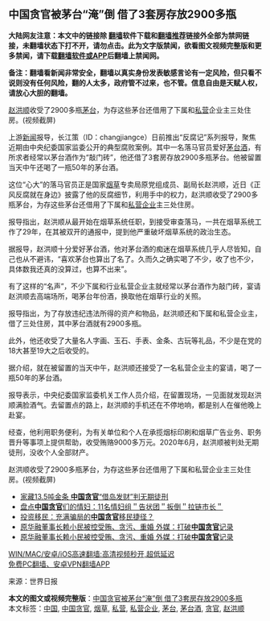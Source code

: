  <h2>中国贪官被茅台“淹”倒 借了3套房存放2900多瓶</h2> <p class="notice"><b>大陆网友注意：本文中的链接除 <a href="https://github.com/bannedbook/fanqiang" >翻墙</a>软件下载和<a href="https://github.com/killgcd/justmysocks/blob/master/README.md">翻墙推荐</a>链接外全部为禁网链接，未翻墙状态下打不开，请勿点击。此为文字版禁闻，欲看图文视频完整版和更多禁闻，请下载<a href="https://github.com/bannedbook/fanqiang">翻墙软件或APP</a>后翻墙上禁闻网。</p><p>备注：翻墙看新闻非常安全，翻墙以真实身份发表敏感言论有一定风险，但只看不说则没有任何风险，翻的人太多，政府管不过来，也不管。信息自由是天赋人权，请放心大胆的翻墙。</b></p>  <div class="entry"> <p id="conimg"><a href="https://www.bannedbook.org/bnews/tag/%E8%B5%B5%E6%B4%AA%E9%A1%BA/" class="st_tag internal_tag" rel="tag" title="标签 赵洪顺 下的日志">赵洪顺</a>收受了2900多瓶<a href="https://www.bannedbook.org/bnews/tag/%E8%8C%85%E5%8F%B0/" class="st_tag internal_tag" rel="tag" title="标签 茅台 下的日志">茅台</a>，为存这些茅台还借用了下属和<a href="https://www.bannedbook.org/bnews/tag/%E7%A7%81%E8%90%A5/" class="st_tag internal_tag" rel="tag" title="标签 私营 下的日志">私营</a>企业主三处住房。(视频截屏)</p> <p>上游<span class='wp_keywordlink_affiliate'><a href="https://www.bannedbook.org/" title="新闻">新闻</a></span>报导，长江策（ID：changjiangce）日前推出“反腐记”系列报导，聚焦近期由中央纪委国家监委公开的典型腐败案例。其中一名落马官员爱好<a href="https://www.bannedbook.org/bnews/tag/%E8%8C%85%E5%8F%B0%E9%85%92/" class="st_tag internal_tag" rel="tag" title="标签 茅台酒 下的日志">茅台酒</a>，有所求者经常以茅台酒作为“敲门砖”，他还借了3套房存放2900多瓶茅台。他被留置当天中午还喝了一瓶50年的茅台酒。</p> <p>这位“心大”的落马官员正是国家<a href="https://www.bannedbook.org/bnews/tag/%E7%83%9F%E8%8D%89/" class="st_tag internal_tag" rel="tag" title="标签 烟草 下的日志">烟草</a>专卖局原党组成员、副局长赵洪顺，近日《正风反腐就在身边》披露了他的反腐细节，利用手中的权力，赵洪顺收受了2900多瓶茅台，为存这些茅台还借用了下属和<a href="https://www.bannedbook.org/bnews/tag/%E7%A7%81%E8%90%A5%E4%BC%81%E4%B8%9A/" class="st_tag internal_tag" rel="tag" title="标签 私营企业 下的日志">私营企业</a>主三处住房。</p> <p>报导指出，赵洪顺从最开始在烟草系统任职，到接受审查落马，一共在烟草系统工作了29年，在其被双开的通报中，提到他严重破坏烟草系统的政治生态。</p>  <p>据报导，赵洪顺十分爱好茅台酒，他对茅台酒的痴迷在烟草系统几乎人尽皆知，自己也从不避讳，“喜欢茅台也算出了名了。久而久之确实喝了不少，收了也不少，具体数我还真的没算过，也算不出来”。</p> <p>有了这样的“名声”，不少下属和行业私营企业主就经常以茅台酒作为敲门砖，宴请赵洪顺去高端场所，喝茅台年份酒，换取他在烟草行业的关照。</p> <p>报导指出，为了存放违纪违法所得的资产和物品，赵洪顺还和下属和私营企业主，借了三处住房，其中茅台酒就有2900多瓶。</p> <p>此外，他还收受了大量名人字画、玉石、手表、金条、古玩等礼品，不少是在党的18大甚至19大之后收受的。</p>  <p>据介绍，就在被留置的当天中午，赵洪顺还接受了一名私营企业主的宴请，喝了一瓶50年的茅台酒。</p> <p>报导表示，中央纪委国家监委机关工作人员介绍，在留置现场，一见面就发现赵洪顺满脸酒气。去留置点的路上，赵洪顺的手机还在不停地响，都是别人在催他晚上赴宴。</p> <p>经查，他利用职务便利，为有关单位和个人在承揽烟标印刷和烟草广告业务、职务晋升等事项上提供帮助，收受贿赂9000多万元。2020年6月，赵洪顺被判处无期徒刑，没收个人全部财产。</p> <p>赵洪顺收受了2900多瓶茅台，为存这些茅台还借用了下属和私营企业主三处住房。(视频截屏)</p>  <ul class='op-related-articles' title='相关阅读'> <li><a href='https://www.bannedbook.org/bnews/worldnews/20210128/1476767.html' target='_blank'>家藏13.5吨金条 <b>中国贪官</b>“借岛发财”判无期徒刑</a></li> <li><a href='https://www.bannedbook.org/bnews/baitai/20201128/1438752.html' target='_blank'>盘点<b>中国贪官</b>们的情妇：11名情妇组＂告状团＂扳倒＂拉链市长＂</a></li> <li><a href='https://www.bannedbook.org/bnews/headline/20200825/1385324.html' target='_blank'>投资移民：充满骗局的<b>中国贪官</b>移民捷径？</a></li> <li><a href='https://www.bannedbook.org/bnews/baitai/20200812/1379182.html' target='_blank'>原华融董事长赖小民被控受贿、贪污、重婚 外媒：打破<b>中国贪官</b>记录</a></li> <li><a href='https://www.bannedbook.org/bnews/headline/20200811/1378552.html' target='_blank'>原华融董事长赖小民被控受贿、贪污、重婚      外媒：打破<b>中国贪官</b>记录</a></li> </ul> <p class="texttj"> <a href="https://github.com/bannedbook/fanqiang/wiki/V2ray%E6%9C%BA%E5%9C%BA" target="_blank">WIN/MAC/安卓/iOS高速翻墙:高清视频秒开,超低延迟</a><br/> <a href="https://github.com/bannedbook/fanqiang/wiki/%E7%A6%81%E9%97%BB%E7%BD%91%E5%AE%89%E5%8D%93%E7%BF%BB%E5%A2%99%E6%96%B0%E9%97%BBAPP" target="_blank">免费PC翻墙、安卓VPN翻墙APP</a></p><p> 来源：世界日报 </p><a name='sharetosocial'></a>       <div><b>本文的图文或视频完整版</b>：<a href='https://www.bannedbook.org/bnews/cnnews/20210225/1493301.html'>中国贪官被茅台“淹”倒 借了3套房存放2900多瓶</a></div>  </div><!--END ENTRY--> <div class="postfooter"> <div>本文标签：<a href="https://www.bannedbook.org/bnews/tag/%E4%B8%AD%E5%9B%BD/" rel="tag">中国</a>, <a href="https://www.bannedbook.org/bnews/tag/%e4%b8%ad%e5%9b%bd%e8%b4%aa%e5%ae%98/" rel="tag">中国贪官</a>, <a href="https://www.bannedbook.org/bnews/tag/%E7%83%9F%E8%8D%89/" rel="tag">烟草</a>, <a href="https://www.bannedbook.org/bnews/tag/%E7%A7%81%E8%90%A5/" rel="tag">私营</a>, <a href="https://www.bannedbook.org/bnews/tag/%E7%A7%81%E8%90%A5%E4%BC%81%E4%B8%9A/" rel="tag">私营企业</a>, <a href="https://www.bannedbook.org/bnews/tag/%E8%8C%85%E5%8F%B0/" rel="tag">茅台</a>, <a href="https://www.bannedbook.org/bnews/tag/%E8%8C%85%E5%8F%B0%E9%85%92/" rel="tag">茅台酒</a>, <a href="https://www.bannedbook.org/bnews/tag/%e8%b4%aa%e5%ae%98/" rel="tag">贪官</a>, <a href="https://www.bannedbook.org/bnews/tag/%E8%B5%B5%E6%B4%AA%E9%A1%BA/" rel="tag">赵洪顺</a></div>  </div><!--END POSTFOOTER--> 